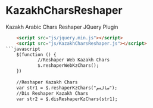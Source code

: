 # KazakhCharsReshaper
Kazakh Arabic Chars Reshaper JQuery Plugin
```html
    <script src="js/jquery.min.js"></script>
    <script src="js/KazakhCharsReshaper.js"></script>
```javascript    
    $(function () {
            //Reshaper Web Kazakh Chars
            $.reshaperWebKzChars();
    })
    
    //Reshaper Kazakh Chars
    var str1 = $.reshaperKzChars("سالەم");
    //Dis Reshaper Kazakh Chars
    var str2 = $.disReshaperKzChars(str1);
```
